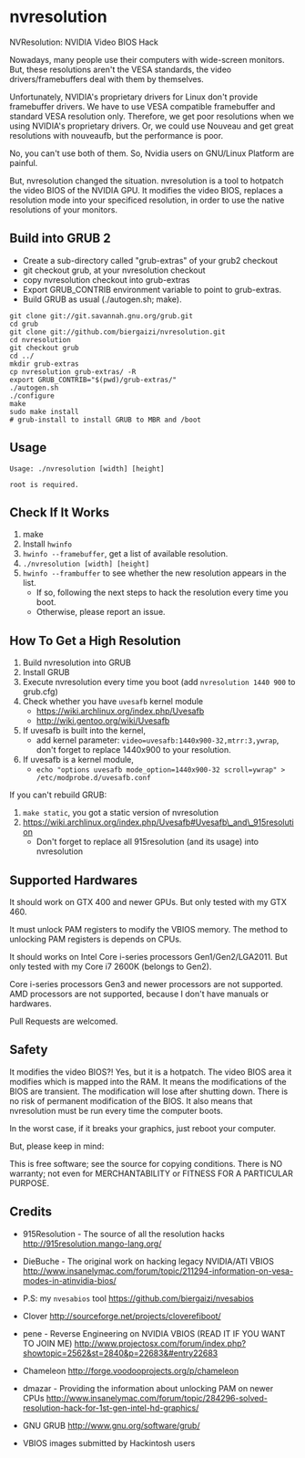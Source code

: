nvresolution
=========

NVResolution: NVIDIA Video BIOS Hack

Nowadays, many people use their computers with wide-screen monitors.
But, these resolutions aren't the VESA standards, the video drivers/framebuffers deal with them by themselves.

Unfortunately, NVIDIA's proprietary drivers for Linux don't provide framebuffer drivers. We have to use VESA compatible framebuffer and standard VESA resolution only. Therefore, we get poor resolutions when we using NVIDIA's proprietary drivers. Or, we could use Nouveau and get great resolutions with nouveaufb, but the performance is poor.

No, you can't use both of them. So, Nvidia users on GNU/Linux Platform are painful.

But, nvresolution changed the situation. nvresolution is a tool to hotpatch the video BIOS of the NVIDIA GPU.
It modifies the video BIOS, replaces a resolution mode into your specificed resolution, in order to use the native resolutions of your monitors.

Build into GRUB 2
-------------------

* Create a sub-directory called "grub-extras" of your grub2 checkout
* git checkout grub, at your nvresolution checkout
* copy nvresolution checkout into grub-extras
* Export GRUB\_CONTRIB environment variable to point to grub-extras.
* Build GRUB as usual (./autogen.sh; make).

```
git clone git://git.savannah.gnu.org/grub.git
cd grub
git clone git://github.com/biergaizi/nvresolution.git
cd nvresolution
git checkout grub
cd ../
mkdir grub-extras
cp nvresolution grub-extras/ -R
export GRUB_CONTRIB="$(pwd)/grub-extras/"
./autogen.sh
./configure
make
sudo make install
# grub-install to install GRUB to MBR and /boot
```

Usage
--------
    Usage: ./nvresolution [width] [height]

    root is required.

Check If It Works
------------------
1. make
2. Install `hwinfo`
3. `hwinfo --framebuffer`, get a list of available resolution.
4. `./nvresolution [width] [height]`
5. `hwinfo --frambuffer` to see whether the new resolution appears in the list.
    * If so, following the next steps to hack the resolution every time you boot.
    * Otherwise, please report an issue.

How To Get a High Resolution
--------------------------------

1. Build nvresolution into GRUB
2. Install GRUB
3. Execute nvresolution every time you boot (add `nvresolution 1440 900` to grub.cfg)
3. Check whether you have `uvesafb` kernel module
   * https://wiki.archlinux.org/index.php/Uvesafb
   * http://wiki.gentoo.org/wiki/Uvesafb
4. If uvesafb is built into the kernel,
    * add kernel parameter: `video=uvesafb:1440x900-32,mtrr:3,ywrap`, don't forget to replace 1440x900 to your resolution.
5. If uvesafb is a kernel module,
    * `echo "options uvesafb mode_option=1440x900-32 scroll=ywrap" > /etc/modprobe.d/uvesafb.conf`

If you can't rebuild GRUB:

1. `make static`, you got a static version of nvresolution
2. https://wiki.archlinux.org/index.php/Uvesafb#Uvesafb\_and\_915resolution
   * Don't forget to replace all 915resolution (and its usage) into nvresolution

Supported Hardwares
-------------------
It should work on GTX 400 and newer GPUs. But only tested with my
GTX 460.

It must unlock PAM registers to modify the VBIOS memory. The method to unlocking
PAM registers is depends on CPUs.

It should works on Intel Core i-series processors Gen1/Gen2/LGA2011. But only tested
with my Core i7 2600K (belongs to Gen2).

Core i-series processors Gen3 and newer processors are not supported.
AMD processors are not supported, because I don't have manuals or hardwares.

Pull Requests are welcomed.

Safety
---------
It modifies the video BIOS?! Yes, but it is a hotpatch. The video BIOS area it modifies which is mapped into the RAM. It means the modifications of the BIOS are transient. The modification will lose after shutting down.
There is no risk of permanent modification of the BIOS. It also means that nvresolution must be run every time the computer boots.

In the worst case, if it breaks your graphics, just reboot your computer.

But, please keep in mind:

This is free software; see the source for copying conditions.
There is NO warranty; not even for MERCHANTABILITY or FITNESS FOR A PARTICULAR PURPOSE.

Credits
---------
* 915Resolution - The source of all the resolution hacks
  http://915resolution.mango-lang.org/

* DieBuche - The original work on hacking legacy NVIDIA/ATI VBIOS
  http://www.insanelymac.com/forum/topic/211294-information-on-vesa-modes-in-atinvidia-bios/

* P.S: my `nvesabios` tool
  https://github.com/biergaizi/nvesabios

* Clover
  http://sourceforge.net/projects/cloverefiboot/

* pene - Reverse Engineering on NVIDIA VBIOS (READ IT IF YOU WANT TO JOIN ME)
  http://www.projectosx.com/forum/index.php?showtopic=2562&st=2840&p=22683&#entry22683

* Chameleon
  http://forge.voodooprojects.org/p/chameleon

* dmazar - Providing the information about unlocking PAM on newer CPUs
  http://www.insanelymac.com/forum/topic/284296-solved-resolution-hack-for-1st-gen-intel-hd-graphics/

* GNU GRUB
  http://www.gnu.org/software/grub/

* VBIOS images submitted by Hackintosh users
